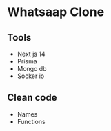 # Whatsaap Clone
## Tools
- Next js 14
- Prisma
- Mongo db
- Socker io

## Clean code
- Names
- Functions
